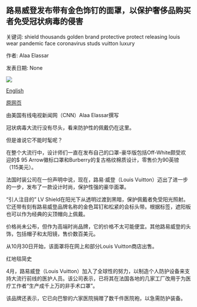 ## 路易威登发布带有金色饰钉的面罩，以保护奢侈品购买者免受冠状病毒的侵害

关键词: shield thousands golden brand protective protect releasing louis wear pandemic face coronavirus studs vuitton luxury

作者: Alaa Elassar

发表日期: None

![](https://cdn.cnn.com/cnnnext/dam/assets/200912155657-louis-vuitton-face-shield-1000-trnd-super-tease.jpg)

[English](Louis%20Vuitton%20is%20releasing%20a%20face%20shield%20with%20golden%20studs%20to%20protect%20luxury%20buyers%20from%20coronavirus.md)

[原网页](https://edition.cnn.com/style/article/louis-vuitton-face-shield-trnd/index.html)

由美国有线电视新闻网（CNN）Alaa Elassar撰写

冠状病毒大流行没有尽头，看来防护性的佩戴仍在这里。

但是谁说它不能时髦呢？

在整个大流行中，设计师们一直在发布自己的口罩-豪华版包括Off-White颇受欢迎的$ 95 Arrow徽标口罩和Burberry的复古格纹棉质设计，零售价为90英镑（115美元）。

法国时装公司在一份声明中说，现在，路易·威登（Louis Vuitton）迈出了进一步的一步，发布了一款设计时尚，保护性强的豪华面罩。

“引人注目的” LV Shield在阳光下从透明过渡到黑暗，保护佩戴者免受阳光照射。它还带有刻有路易威登品牌名称的金色耳钉和松紧的会标头带。根据标签，遮阳板也可以作为经典的尖顶帽向上佩戴。

价格尚未公布，但作为高端时尚品牌，它的价格不太可能便宜。其他路易威登的头饰，包括帽子和太阳镜，售价数百美元。

从10月30日开始，该面罩将在网上和部分Louis Vuitton商店出售。

红地毯简史

4月，路易威登（Louis Vuitton）加入了全球性的努力，以制造个人防护设备来支持大流行前线的医护人员。该公司表示，已将其在法国各地的几家工厂改用于为医疗工作者“生产成千上万的非手术口罩”。

该品牌还表示，它已向巴黎的六家医院捐赠了数千件医院袍，以急需防护装备。